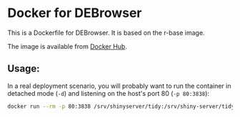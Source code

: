 Docker for DEBrowser
=======================

This is a Dockerfile for DEBrowser. It is based on the r-base image.

The image is available from [Docker Hub](https://registry.hub.docker.com/u/nephantes/debrowser-docker/).

## Usage:

In a real deployment scenario, you will probably want to run the container in detached mode (`-d`) and listening on the host's port 80 (`-p 80:3838`):

```sh
docker run --rm -p 80:3838 /srv/shinyserver/tidy:/srv/shiny-server/tidy -v nephantes/debrowser-docker
```




